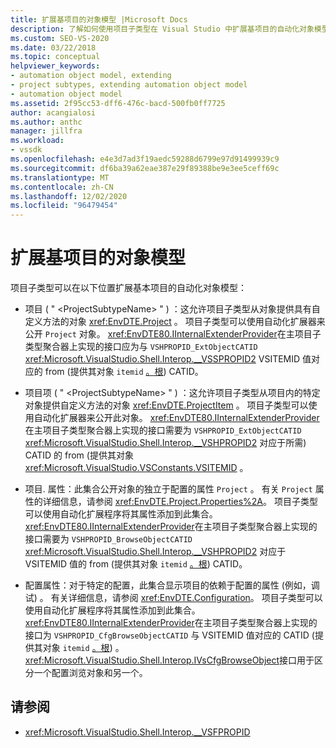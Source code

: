 ```yaml
---
title: 扩展基项目的对象模型 |Microsoft Docs
description: 了解如何使用项目子类型在 Visual Studio 中扩展基项目的自动化对象模型。
ms.custom: SEO-VS-2020
ms.date: 03/22/2018
ms.topic: conceptual
helpviewer_keywords:
- automation object model, extending
- project subtypes, extending automation object model
- automation object model
ms.assetid: 2f95cc53-dff6-476c-bacd-500fb0ff7725
author: acangialosi
ms.author: anthc
manager: jillfra
ms.workload:
- vssdk
ms.openlocfilehash: e4e3d7ad3f19aedc59288d6799e97d91499939c9
ms.sourcegitcommit: df6ba39a62eae387e29f89388be9e3ee5ceff69c
ms.translationtype: MT
ms.contentlocale: zh-CN
ms.lasthandoff: 12/02/2020
ms.locfileid: "96479454"
---
```

# <a name="extend-the-object-model-of-the-base-project"></a>扩展基项目的对象模型

项目子类型可以在以下位置扩展基本项目的自动化对象模型：

- 项目 ( " \<ProjectSubtypeName> " ) ：这允许项目子类型从对象提供具有自定义方法的对象 <xref:EnvDTE.Project> 。 项目子类型可以使用自动化扩展器来公开 `Project` 对象。 <xref:EnvDTE80.IInternalExtenderProvider>在主项目子类型聚合器上实现的接口应为与 `VSHPROPID_ExtObjectCATID` <xref:Microsoft.VisualStudio.Shell.Interop.__VSSPROPID2> VSITEMID 值对应的 from (提供其对象 `itemid` [。根](<xref:Microsoft.VisualStudio.VSConstants.VSITEMID.Root>)) CATID。

- 项目项 ( " \<ProjectSubtypeName> " ) ：这允许项目子类型从项目内的特定对象提供自定义方法的对象 <xref:EnvDTE.ProjectItem> 。 项目子类型可以使用自动化扩展器来公开此对象。 <xref:EnvDTE80.IInternalExtenderProvider>在主项目子类型聚合器上实现的接口需要为 `VSHPROPID_ExtObjectCATID` <xref:Microsoft.VisualStudio.Shell.Interop.__VSHPROPID2> 对应于所需) CATID 的 from (提供其对象 <xref:Microsoft.VisualStudio.VSConstants.VSITEMID> 。

- 项目. 属性：此集合公开对象的独立于配置的属性 `Project` 。 有关 `Project` 属性的详细信息，请参阅 <xref:EnvDTE.Project.Properties%2A>。 项目子类型可以使用自动化扩展程序将其属性添加到此集合。 <xref:EnvDTE80.IInternalExtenderProvider>在主项目子类型聚合器上实现的接口需要为 `VSHPROPID_BrowseObjectCATID` <xref:Microsoft.VisualStudio.Shell.Interop.__VSHPROPID2> 对应于 VSITEMID 值的 from (提供其对象 `itemid` [。根](<xref:Microsoft.VisualStudio.VSConstants.VSITEMID.Root>)) CATID。

- 配置属性：对于特定的配置，此集合显示项目的依赖于配置的属性 (例如，调试) 。 有关详细信息，请参阅 <xref:EnvDTE.Configuration>。 项目子类型可以使用自动化扩展程序将其属性添加到此集合。 <xref:EnvDTE80.IInternalExtenderProvider>在主项目子类型聚合器上实现的接口为 `VSHPROPID_CfgBrowseObjectCATID` 与 VSITEMID 值对应的 CATID (提供其对象 `itemid` [。根](<xref:Microsoft.VisualStudio.VSConstants.VSITEMID.Root>)) 。 <xref:Microsoft.VisualStudio.Shell.Interop.IVsCfgBrowseObject>接口用于区分一个配置浏览对象和另一个。

## <a name="see-also"></a>请参阅

- <xref:Microsoft.VisualStudio.Shell.Interop.__VSFPROPID>

